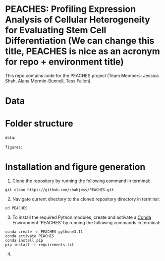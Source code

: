 # PEACHES: Profiling Expression Analysis of Cellular Heterogeneity for Evaluating Stem Cell Differentiation (We can change this title, PEACHES is nice as an acronym for repo + environment title) 

This repo contains code for the PEACHES project (Team Members: Jessica Shah, Alana Mermin-Bunnell, Tess Fallon). 

# Data 


# Folder structure 

```data```: 
 
```figures```: 


# Installation and figure generation 

1. Clone the repository by running the following command in terminal:
```
git clone https://github.com/shahjess/PEACHES.git
```
2. Navigate current directory to the cloned repository directory in terminal:
```
cd PEACHES
```
3. To install the required Python modules, create and activate a [Conda](https://docs.anaconda.com/free/anaconda/install/) Environment 'PEACHES' by running the following commands in terminal: 
```
conda create -n PEACHES python=3.11  
conda activate PEACHES
conda install pip
pip install -r requirements.txt
```
4. 
